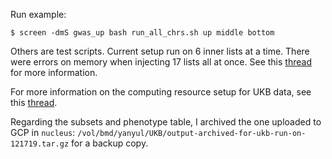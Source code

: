 Run example:

```
$ screen -dmS gwas_up bash run_all_chrs.sh up middle bottom
```

Others are test scripts. 
Current setup run on 6 inner lists at a time. 
There were errors on memory when injecting 17 lists all at once. 
See this [thread](https://hail.zulipchat.com/#narrow/stream/128581-Cloud-support/topic/getting.20Index.20reader.20cache.20hit.20rate.20message/near/183652217) for more information.

 For more information on the computing resource setup for UKB data, see this [thread](https://hail.zulipchat.com/#narrow/stream/128581-Cloud-support/topic/cluster.20config.20for.20UKB.20GWAS/near/179199054).
 
Regarding the subsets and phenotype table, I archived the one uploaded to GCP in `nucleus`: `/vol/bmd/yanyul/UKB/output-archived-for-ukb-run-on-121719.tar.gz` for a backup copy.
